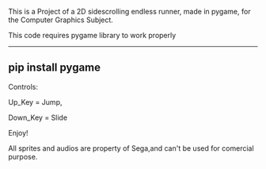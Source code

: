 
This is a Project of a 2D sidescrolling endless runner, made in pygame, for the Computer Graphics Subject.

This code requires pygame library to work properly

-----------------
pip install pygame
-----------------


Controls:

Up_Key = Jump,

Down_Key = Slide

Enjoy!


All sprites and audios are property of Sega,and can't be used for comercial purpose.
